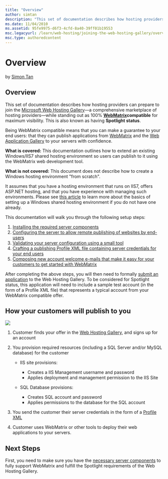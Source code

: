 ```yaml
---
title: "Overview"
author: simtan
description: "This set of documentation describes how hosting providers can prepare to join the Microsoft Web Hosting Gallery —a comprehensive marketplace of hosting provi..."
ms.date: 11/04/2010
ms.assetid: 95fe9975-d6f3-4cfd-8a40-39ff01b19553
msc.legacyurl: /learn/web-hosting/joining-the-web-hosting-gallery/overview
msc.type: authoredcontent
---
```

# Overview

by [Simon Tan](https://github.com/simtan)

## Overview

This set of documentation describes how hosting providers can prepare to join the [Microsoft Web Hosting Gallery](https://www.microsoft.com/web/hosting/ "Microsoft Web Hosting Gallery")—a comprehensive marketplace of hosting providers—while standing out as 100% [**WebMatrix**](https://www.microsoft.com/web/webmatrix/ "Microsoft WebMatrix")**compatible** for maximum visibility. This is also known as having **Spotlight status**.

Being WebMatrix compatible means that you can make a guarantee to your end users: that they can publish applications from [WebMatrix](https://www.microsoft.com/web/webmatrix/ "Microsoft WebMatrix") and the [Web Application Gallery](https://www.microsoft.com/web/gallery/ "Microsoft Web Application Gallery") to your servers with confidence.

**What is covered:** This documentation outlines how to extend an existing Windows/IIS7 shared hosting environment so users can publish to it using the WebMatrix web development tool.

**What is not covered:** This document does not describe how to create a Windows hosting environment "from scratch".

It assumes that you have a hosting environment that runs on IIS7, offers ASP.NET hosting, and that you have experience with managing such environments. Please see [this article](../planning-the-web-hosting-architecture/shared-hosting-configuration.md "Basics of setting up shared hosting") to learn more about the basics of setting up a Windows shared hosting environment if you do not have one already.

This documentation will walk you through the following setup steps:

1. [Installing the required server components](install-server-components.md "Install server components")
2. [Configuring the server to allow remote publishing of websites by end-users](configure-site-for-web-deploy-publishing.md "Configuring Web Deploy settings")
3. [Validating your server configuration using a small tool](validate-your-server-configuration.md "Validating your server configuration using ServerValidator")
4. [Crafting a publishing Profile XML file containing server credentials for your end users](generate-a-profile-xml-file.md "Creating a publishing Profile XML file")
5. [Composing new account welcome e-mails that make it easy for your customers to get started with WebMatrix](create-welcome-e-mails.md "Creating welcome e-mails for new accounts")

After completing the above steps, you will then need to formally [submit an application](https://www.microsoft.com/web/hosting/hostingprovider/addoffers) to the Web Hosting Gallery. To be considered for Spotlight status, this application will need to include a sample test account (in the form of a Profile XML file) that represents a typical account from your WebMatrix compatible offer.

## How your customers will publish to you

[![](overview/_static/image2.jpg)](overview/_static/image1.jpg)

1. Customer finds your offer in the [Web Hosting Gallery](https://www.microsoft.com/web/hosting/ "Microsoft Web Hosting Gallery"), and signs up for an account
2. You provision required resources (including a SQL Server and/or MySQL database) for the customer

    - IIS site provisions: 

        - Creates a IIS Management username and password
        - Applies deployment and management permission to the IIS Site
    - SQL Database provisions: 

        - Creates SQL account and password
        - Applies permissions to the database for the SQL account
3. You send the customer their server credentials in the form of a [Profile XML](generate-a-profile-xml-file.md "Generating a Profile XML file")
4. Customer uses WebMatrix or other tools to deploy their web applications to your servers.

## Next Steps

First, you need to make sure you have the [necessary server components](install-server-components.md "Install required server components") to fully support WebMatrix and fulfill the Spotlight requirements of the Web Hosting Gallery.
